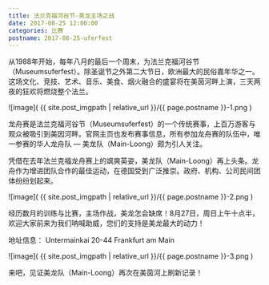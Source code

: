 ```yaml
---
title: 法兰克福河谷节-美龙主场之战
date: 2017-08-25 12:00:00
categories: 比赛
postname: 2017-08-25-uferfest
---
```


从1988年开始，每年八月的最后一个周末，为法兰克福河谷节（Museumsuferfest）。除圣诞节之外第二大节日，欧洲最大的民俗嘉年华之一。 这场文化、竞技、艺术、音乐、美食、烟火融合的盛宴将在美茵河畔上演，三天两夜的狂欢将燃烧整个法兰。 


![image]( {{ site.post_imgpath | relative_url }}/{{ page.postname }}-1.png )

龙舟赛是法兰克福河谷节（Museumsuferfest）的一个传统赛事，上百万游客与观众被吸引到美因河畔。官网主页也发布赛事信息，所有参加龙舟赛的队伍中，唯一参赛的华人龙舟队 — 美龙队（Main-Loong）颇为引人关注。

凭借在去年法兰克福龙舟赛上的飒爽英姿，美龙队（Main-Loong）再上头条。龙舟作为增进团队合作的最佳运动，在德国受到广泛推崇。政府、机构、公司民间团体纷纷划起来。


![image]( {{ site.post_imgpath | relative_url }}/{{ page.postname }}-2.png )

经历数月的训练与比赛，主场作战，美龙怎会缺席！8月27日，周日上午十点半，欢迎大家前来为我们呐喊助威，您们的支持是美龙最大的动力！

地址信息：
Untermainkai 20-44 Frankfurt am Main

![image]( {{ site.post_imgpath | relative_url }}/{{ page.postname }}-3.png )

来吧，见证美龙队（Main-Loong）再次在美茵河上刷新记录！

